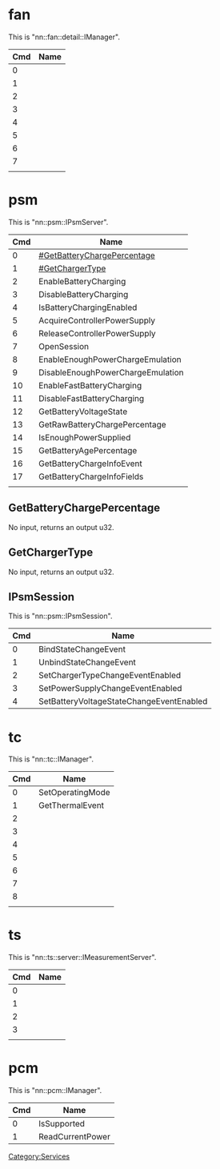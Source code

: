 # fan

This is "nn::fan::detail::IManager".

| Cmd | Name |
| --- | ---- |
| 0   |      |
| 1   |      |
| 2   |      |
| 3   |      |
| 4   |      |
| 5   |      |
| 6   |      |
| 7   |      |
|     |      |

# psm

This is
"nn::psm::IPsmServer".

| Cmd | Name                                                                   |
| --- | ---------------------------------------------------------------------- |
| 0   | [\#GetBatteryChargePercentage](#GetBatteryChargePercentage "wikilink") |
| 1   | [\#GetChargerType](#GetChargerType "wikilink")                         |
| 2   | EnableBatteryCharging                                                  |
| 3   | DisableBatteryCharging                                                 |
| 4   | IsBatteryChargingEnabled                                               |
| 5   | AcquireControllerPowerSupply                                           |
| 6   | ReleaseControllerPowerSupply                                           |
| 7   | OpenSession                                                            |
| 8   | EnableEnoughPowerChargeEmulation                                       |
| 9   | DisableEnoughPowerChargeEmulation                                      |
| 10  | EnableFastBatteryCharging                                              |
| 11  | DisableFastBatteryCharging                                             |
| 12  | GetBatteryVoltageState                                                 |
| 13  | GetRawBatteryChargePercentage                                          |
| 14  | IsEnoughPowerSupplied                                                  |
| 15  | GetBatteryAgePercentage                                                |
| 16  | GetBatteryChargeInfoEvent                                              |
| 17  | GetBatteryChargeInfoFields                                             |
|     |                                                                        |

## GetBatteryChargePercentage

No input, returns an output u32.

## GetChargerType

No input, returns an output u32.

## IPsmSession

This is "nn::psm::IPsmSession".

| Cmd | Name                                     |
| --- | ---------------------------------------- |
| 0   | BindStateChangeEvent                     |
| 1   | UnbindStateChangeEvent                   |
| 2   | SetChargerTypeChangeEventEnabled         |
| 3   | SetPowerSupplyChangeEventEnabled         |
| 4   | SetBatteryVoltageStateChangeEventEnabled |

# tc

This is "nn::tc::IManager".

| Cmd | Name             |
| --- | ---------------- |
| 0   | SetOperatingMode |
| 1   | GetThermalEvent  |
| 2   |                  |
| 3   |                  |
| 4   |                  |
| 5   |                  |
| 6   |                  |
| 7   |                  |
| 8   |                  |
|     |                  |

# ts

This is "nn::ts::server::IMeasurementServer".

| Cmd | Name |
| --- | ---- |
| 0   |      |
| 1   |      |
| 2   |      |
| 3   |      |
|     |      |

# pcm

This is "nn::pcm::IManager".

| Cmd | Name             |
| --- | ---------------- |
| 0   | IsSupported      |
| 1   | ReadCurrentPower |

[Category:Services](Category:Services "wikilink")

